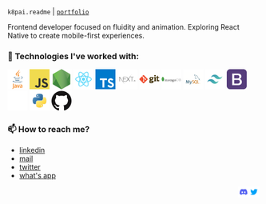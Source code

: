 <code>k8pai.readme</code> | <code>[portfolio](https://k8pai.dev)</code>

Frontend developer focused on fluidity and animation. Exploring React Native to create mobile-first experiences.

### 🌟 Technologies I've worked with:

<p align="left">
<code><img height="40" alt="Java" title="Java" src="https://raw.githubusercontent.com/github/explore/5b3600551e122a3277c2c5368af2ad5725ffa9a1/topics/java/java.png"></code>
<code><img height="40" alt="Javascript" title="Javascript" src="https://raw.githubusercontent.com/github/explore/5b3600551e122a3277c2c5368af2ad5725ffa9a1/topics/javascript/javascript.png"></code>
<code><img height="40" alt="Node js" title="Node js" src="https://raw.githubusercontent.com/github/explore/5b3600551e122a3277c2c5368af2ad5725ffa9a1/topics/nodejs/nodejs.png"></code>
<code><img height="40" alt="React" title="React" src="https://raw.githubusercontent.com/github/explore/5b3600551e122a3277c2c5368af2ad5725ffa9a1/topics/react/react.png"></code>
<code><img height="40" alt="Typescript" title="Typescript" src="https://raw.githubusercontent.com/github/explore/5b3600551e122a3277c2c5368af2ad5725ffa9a1/topics/typescript/typescript.png"></code>
<code><img height="40" alt="Next js" title="Next js" src="https://raw.githubusercontent.com/github/explore/5b3600551e122a3277c2c5368af2ad5725ffa9a1/topics/nextjs/nextjs.png"></code>
<code><img height="40" alt="Git" title="Git" src="https://raw.githubusercontent.com/github/explore/5b3600551e122a3277c2c5368af2ad5725ffa9a1/topics/git/git.png"></code>
<code><img height="40" alt="Mongo DB" title="Mongo DB" src="https://raw.githubusercontent.com/github/explore/5b3600551e122a3277c2c5368af2ad5725ffa9a1/topics/mongodb/mongodb.png"></code>
<code><img height="40" alt="SQL" title="SQL" src="https://raw.githubusercontent.com/github/explore/5b3600551e122a3277c2c5368af2ad5725ffa9a1/topics/mysql/mysql.png"></code>
<code><img height="40" alt="Tailwindcss" title="Tailwindcss" src="https://raw.githubusercontent.com/github/explore/5b3600551e122a3277c2c5368af2ad5725ffa9a1/topics/tailwind/tailwind.png"></code>
<code><img height="40" alt="Bootstrap" title="Bootstrap" src="https://raw.githubusercontent.com/github/explore/5b3600551e122a3277c2c5368af2ad5725ffa9a1/topics/bootstrap/bootstrap.png"></code>
<code><img height="40" alt="Framer Motion" title="Framer Motion" src="https://raw.githubusercontent.com/github/explore/5b3600551e122a3277c2c5368af2ad5725ffa9a1/topics/framer-motion/framer-motion.png"></code>
<code><img height="40" alt="Python" title="Python" src="https://raw.githubusercontent.com/github/explore/5b3600551e122a3277c2c5368af2ad5725ffa9a1/topics/python/python.png"></code>
<code><img height="40" alt="Github" title="Github" src="https://raw.githubusercontent.com/github/explore/5b3600551e122a3277c2c5368af2ad5725ffa9a1/topics/github/github.png"></code>

<!-- 
### 🎊 Few of my awesome projects:


1. **Book-reselling - Next.js App**: This Next.js application lets users effortlessly buy and sell books with features like selling, wishlisting, email sending for conformations etc. [(visit live demo)](https://book-reselling.vercel.app)

2. **Tailwind-Inputs - NPM Package**: This NPM package offers a range of reusable, customizable components designed on the solid foundation of Tailwind CSS. [(Checkout the Documentation)](https://tailwind-inputs.vercel.app)

3. **nextauth-cli**: A CLI tool designed to streamline the initialization of **next-auth** configurations within **Next.js** projects and simplifies the process by generating base template files tailored to user-defined options. [(Github Repo)](https://github.com/k8pai/nextauth-cli)
 
4. **Linkwrap - Next.js App**: This Next.js application lets users effortlessly save, organize, and even scan links using a QR code for easy portability across devices. [(Visit Linkwrap)](https://linkwrap.k8pai.dev)
   
5. **PinIt - Chrome Extension**: a user-friendly Chrome and Brave browser extension enabling effortless link saving and access, ensuring you never lose valuable links again. [(Github Repo)](https://github.com/k8pai/pinit)

6. **Discussion Forum (Java)**: A Java-based discussion forum that empowers users to share their thoughts through upvoting and comments, fostering meaningful interactions. [(Check it out)](https://github.com/k8pai/discussion-forum)

And some onging projects to be completed... [view more](https://github.com/k8pai?tab=repositories)
-->

### 📫 How to reach me?
- [linkedin](https://linkedin.com/in/k8pai)
- [mail](mailto:thek8pai@gmail.com)
- [twitter](https://x.com/k8pai)
- [what's app](https://wa.me/+917994648190)

<a href="https://twitter.com/k8pai">    
  <img align="right" alt="k8pai | Twitter" width="21px" src="https://raw.githubusercontent.com/github/explore/80688e429a7d4ef2fca1e82350fe8e3517d3494d/topics/twitter/twitter.png" />
</a>
<a href="https://discord.com/users/898949804024012850">
  <img align="right" alt="k8pai | Discord" width="21px" src="https://raw.githubusercontent.com/github/explore/2a3ce46f963399611d8e2054bb0ce9a4b539296a/topics/discord/discord.png" />
</a>
<!-- <a href="https://k8pai.dev">
  <img align="right" alt="k8pai | Linkedin" width="20px" src="https://raw.githubusercontent.com/github/explore/06c46459e7947c8a25f72798af696d66e202ac39/topics/google/google.png" />
</a> -->

